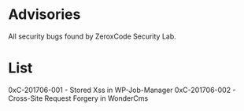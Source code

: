 # Advisories
All security bugs found by ZeroxCode Security Lab.


# List
0xC-201706-001 - Stored Xss in WP-Job-Manager
0xC-201706-002 - Cross-Site Request Forgery in WonderCms
